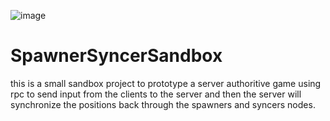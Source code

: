 ![image](https://github.com/elnachoes/SpawnerSyncerSandbox/assets/31595608/98e672ae-e333-4b9a-9057-e2ce8c65eef9)

# SpawnerSyncerSandbox
this is a small sandbox project to prototype a server authoritive game using rpc to send input from the clients to the server and then the server will synchronize the positions back through the spawners and syncers nodes. 
